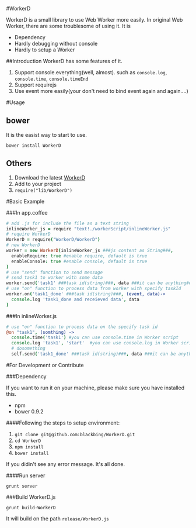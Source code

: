 #WorkerD

WorkerD is a small library to use Web Worker more easily. In original Web Worker,
there are some troublesome of using it. It is

* Dependency
* Hardly debugging without console
* Hardly to setup a Worker

##Introduction
WorkerD has some features of it.

1. Support console.everything(well, almost). such as ```console.log```, ```console.time```, ```console.timeEnd```
2. Support requirejs
3. Use event more easily(your don't need to bind event again and again....)

#Usage

## bower
It is the easist way to start to use.

    bower install WorkerD

## Others

1. Download the latest [WorkerD](https://raw.github.com/blackbing/WorkerD/master/release/WorkerD.js)
2. Add to your project
3. ```require("lib/WorkerD")```

#Basic Example

###In app.coffee
``` coffeescript
# add .js for include the file as a text string
inlineWorker_js = require "text!./workerScript/inlineWorker.js"
# require WorkerD
WorkerD = require("WorkerD/WorkerD")
# new WorkerD
worker = new WorkerD(inlineWorker_js ###js content as String###,
  enableRequire: true #enable require, default is true
  enableConsole: true #enable console, default is true
)
# use "send" function to send message
# send task1 to worker with some data
worker.send('task1' ###task id(string)###, data ###it can be anything###)
# use "on" function to process data from worker with specify taskId
worker.on('task1_done' ###task id(string)###, (event, data)->
  console.log 'task1_done and receieved data', data
)
```

###In inlineWorker.js

``` coffeescript
# use "on" function to process data on the specify task id
@on "task1", (somthing) ->
  console.time('task1') #you can use console.time in Worker script
  console.log 'task1', 'start'  #you can use console.log in Worker script
  # dosomething
  self.send('task1_done' ###task id(string)###, data ###it can be anything###)
```


#For Development or Contribute

###Dependency

If you want to run it on your machine, please make sure you have installed this.

* npm
* bower 0.9.2

####Following the steps to setup environment:

1. ```git clone git@github.com:blackbing/WorkerD.git```
2. ```cd WorkerD```
3. ```npm install```
7. ```bower install```

If you didin't see any error message. It's all done.

####Run server

    grunt server

###Build WorkerD.js

    grunt build-WorkerD

It will build on the path ```release/WorkerD.js```
